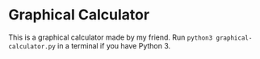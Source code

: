 # Graphical Calculator

This is a graphical calculator made by my friend. Run `python3 graphical-calculator.py` in a terminal if you have Python 3.
